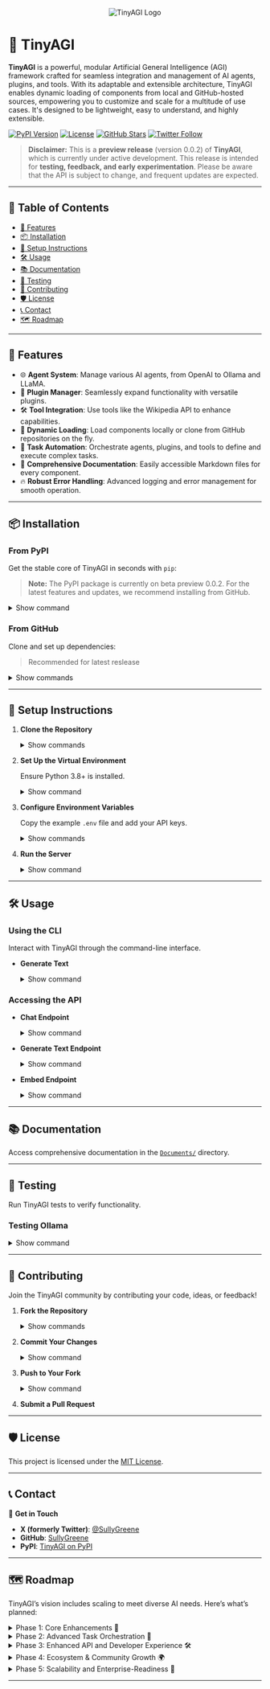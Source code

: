 <p align="center">
  <img src="https://raw.githubusercontent.com/SullyGreene/TinyAGI/refs/heads/main/Static/logo.png" alt="TinyAGI Logo">
</p>


# 🧠 TinyAGI

**TinyAGI** is a powerful, modular Artificial General Intelligence (AGI) framework crafted for seamless integration and management of AI agents, plugins, and tools. With its adaptable and extensible architecture, TinyAGI enables dynamic loading of components from local and GitHub-hosted sources, empowering you to customize and scale for a multitude of use cases. It's designed to be lightweight, easy to understand, and highly extensible.

[![PyPI Version](https://img.shields.io/pypi/v/TinyAGI)](https://pypi.org/project/TinyAGI/) [![License](https://img.shields.io/badge/license-MIT-blue.svg)](https://github.com/SullyGreene/TinyAGI/blob/main/LICENSE) [![GitHub Stars](https://img.shields.io/github/stars/SullyGreene/TinyAGI?style=social)](https://github.com/SullyGreene/TinyAGI/stargazers) [![Twitter Follow](https://img.shields.io/twitter/follow/SullyGreene?style=social)](https://twitter.com/SullyGreene)

> **Disclaimer:** This is a **preview release** (version 0.0.2) of **TinyAGI**, which is currently under active development. This release is intended for **testing, feedback, and early experimentation**. Please be aware that the API is subject to change, and frequent updates are expected.

---

## 📖 **Table of Contents**

- [🧩 Features](#-features)
- [📦 Installation](#-installation)
- [🔧 Setup Instructions](#-setup-instructions)
- [🛠️ Usage](#-usage)
- [📚 Documentation](#-documentation)
- [🧪 Testing](#-testing)
- [📝 Contributing](#-contributing)
- [🛡 License](#-license)
- [📞 Contact](#-contact)
- [🗺️ Roadmap](#-roadmap)

---

## 🧩 Features
  
  - 🌐 **Agent System**: Manage various AI agents, from OpenAI to Ollama and LLaMA.
  - 🔌 **Plugin Manager**: Seamlessly expand functionality with versatile plugins.
  - 🛠 **Tool Integration**: Use tools like the Wikipedia API to enhance capabilities.
  - 🔄 **Dynamic Loading**: Load components locally or clone from GitHub repositories on the fly.
  - 🚀 **Task Automation**: Orchestrate agents, plugins, and tools to define and execute complex tasks.
  - 📑 **Comprehensive Documentation**: Easily accessible Markdown files for every component.
  - 🔥 **Robust Error Handling**: Advanced logging and error management for smooth operation.

---

## 📦 Installation

### From PyPI

Get the stable core of TinyAGI in seconds with `pip`:

> **Note:** The PyPI package is currently on beta preview 0.0.2. For the latest features and updates, we recommend installing from GitHub.

<details>
  <summary>Show command</summary>

  ```bash
  pip install TinyAGI==0.0.2
  ```
</details>

### **From GitHub**

Clone and set up dependencies:

 > Recommended for latest reslease
<details>
  <summary>Show commands</summary>

  ```bash
  git clone https://github.com/SullyGreene/TinyAGI.git
  cd TinyAGI
  python setup_env.py
  ```

> **Note:** `setup_env.py` creates a `venv` environment `tinyagi_venv`, installs dependencies, and downloads necessary NLTK data.

</details>

---

## 🔧 **Setup Instructions**

1. **Clone the Repository**

   <details>
     <summary>Show commands</summary>

   ```bash
   git clone https://github.com/SullyGreene/TinyAGI.git
   cd TinyAGI
   ```
   </details>

2. **Set Up the Virtual Environment**

   Ensure Python 3.8+ is installed.

   <details>
     <summary>Show command</summary>

   ```bash
   python setup_env.py
   ```
   </details>

3. **Configure Environment Variables**

   Copy the example `.env` file and add your API keys.

   <details>
     <summary>Show commands</summary>

   ```bash
   cp .env.example .env
   ```
   </details>

4. **Run the Server**

   <details>
     <summary>Show command</summary>

   ```bash
   python start_server.py
   ```

   The server will be accessible at `http://localhost:5000`.

   </details>

---

## 🛠 **Usage**

### **Using the CLI**

Interact with TinyAGI through the command-line interface.

- **Generate Text**

   <details>
     <summary>Show command</summary>

   ```bash
   python -m TinyAGI.services.cli_manager generate --prompt "Tell me a joke."
   ```

   - **Options:**
       - `--prompt` or `-p`: The text prompt.
       - `--config` or `-c`: Path to a custom configuration file.
       - `--stream` or `-s`: Enable streaming output.

   </details>

### **Accessing the API**

- **Chat Endpoint**

   <details>
     <summary>Show command</summary>

   ```bash
   curl -X POST http://localhost:5000/chat \
        -H "Content-Type: application/json" \
        -d '{"messages": [{"role": "user", "content": "Hello!"}], "stream": false}'
   ```
   </details>

- **Generate Text Endpoint**

   <details>
     <summary>Show command</summary>

   ```bash
   curl -X POST http://localhost:5000/generate \
        -H "Content-Type: application/json" \
        -d '{"prompt": "Write a short story about a dragon.", "stream": false}'
   ```
   </details>

- **Embed Endpoint**

   <details>
     <summary>Show command</summary>

   ```bash
   curl -X POST http://localhost:5000/embed \
        -H "Content-Type: application/json" \
        -d '{"input": "Sample text for embedding."}'
   ```
   </details>

---

## 📚 **Documentation**

Access comprehensive documentation in the [`Documents/`](https://github.com/SullyGreene/TinyAGI/tree/main/Documents) directory.

---

## 🧪 **Testing**

Run TinyAGI tests to verify functionality.

### **Testing Ollama**

   <details>
     <summary>Show command</summary>

   ```bash
   python test_ollama_agent.py
   ```

   - **Expected Output**:

      ```
      Response from OllamaAgent:
      The capital of France is Paris.
      ```

   - **Troubleshooting Tips**:
      - Ensure the Ollama server is running at `http://localhost:11434`.
      - Confirm correct API keys and authentication.

   </details>

---

## 📝 **Contributing**

Join the TinyAGI community by contributing your code, ideas, or feedback!

1. **Fork the Repository**

   <details>
     <summary>Show commands</summary>

   ```bash
   git checkout -b feature/YourFeatureName
   ```
   </details>

2. **Commit Your Changes**

   <details>
     <summary>Show command</summary>

   ```bash
   git commit -m "Add feature: YourFeatureName"
   ```
   </details>

3. **Push to Your Fork**

   <details>
     <summary>Show command</summary>

   ```bash
   git push origin feature/YourFeatureName
   ```
   </details>

4. **Submit a Pull Request**

---

## 🛡 **License**

This project is licensed under the [MIT License](https://opensource.org/licenses/MIT).

---

## 📞 **Contact**

💬 **Get in Touch**

- **X (formerly Twitter)**: [@SullyGreene](https://twitter.com/SullyGreene)
- **GitHub**: [SullyGreene](https://github.com/SullyGreene)
- **PyPI**: [TinyAGI on PyPI](https://pypi.org/project/TinyAGI/)

---

## 🗺️ **Roadmap**

TinyAGI’s vision includes scaling to meet diverse AI needs. Here’s what’s planned:

<details>
  <summary>Phase 1: Core Enhancements 🚀</summary>

- **Agent Expansion**: Support additional agents and tools for specific domains.
- **Plugin Ecosystem**: Expand with plugins for data analysis, visual generation, and task-specific fine-tuning.
- **Advanced Error Handling**: Improve diagnostic logs and error handling.

</details>

<details>
  <summary>Phase 2: Advanced Task Orchestration 🤖</summary>

- **Multi-Agent Collaboration**: Enable agents to collaborate on complex tasks.
- **Task Scheduling & Automation**: Automate recurring actions and analysis.
- **Smart Prompting**: Dynamic prompt optimization for better task performance.

</details>

<details>
  <summary>Phase 3: Enhanced API and Developer Experience 🛠️</summary>

- **API V2**: Improve task queueing, agent behavior management, and access controls.
- **Interactive Documentation**: Launch an interactive portal with live code examples.
- **CLI Improvements**: Add user-friendly CLI commands.

</details>

<details>
  <summary>Phase 4: Ecosystem & Community Growth 🌍</summary>

- **Plugin Marketplace**: Set up a community-driven marketplace for plugins.
- **TinyAGI Hub**: A central hub for resources, tutorials, and community feedback.

</details>

<details>
  <summary>Phase 5: Scalability and Enterprise-Readiness 🏢</summary>

- **Distributed Agent Management**: Support for multi-server deployments.
- **Performance Optimization**: Improve resource use for concurrent agent management.
- **Enterprise Security**

: Enhanced data encryption and access control.

</details>

---
